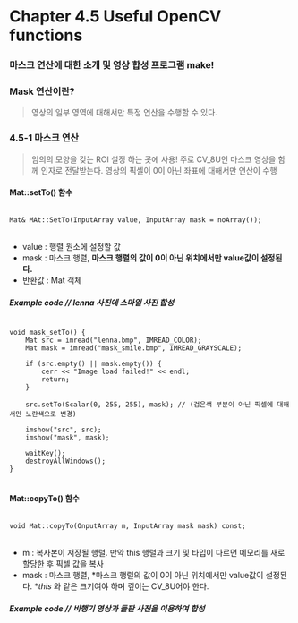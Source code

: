 Chapter 4.5 Useful OpenCV functions
====================================

### 마스크 연산에 대한 소개 및 영상 합성 프로그램 make!

### Mask 연산이란?

> 영상의 일부 영역에 대해서만 특정 연산을 수행할 수 있다.

### 4.5-1 마스크 연산

> 임의의 모양을 갖는 ROI 설정 하는 곳에 사용!
> 주로 CV_8U인 마스크 영상을 함께 인자로 전달받는다.
> 영상의 픽셀이 0이 아닌 좌표에 대해서만 연산이 수행

#### Mat::setTo() 함수
<pre>
<code>
Mat& MAt::SetTo(InputArray value, InputArray mask = noArray());
</code>
</pre>
* value : 행렬 원소에 설정할 값
* mask : 마스크 행렬, **마스크 행렬의 값이 0이 아닌 위치에서만 value값이 설정된다.**
* 반환값 : Mat 객체

##### Example code // lenna 사진에 스마일 사진 합성
<pre>
<code>
void mask_setTo() {
	Mat src = imread("lenna.bmp", IMREAD_COLOR);
	Mat mask = imread("mask_smile.bmp", IMREAD_GRAYSCALE);

	if (src.empty() || mask.empty()) {
		cerr << "Image load failed!" << endl;
		return;
	}

	src.setTo(Scalar(0, 255, 255), mask); // (검은색 부분이 아닌 픽셀에 대해서만 노란색으로 변경)

	imshow("src", src);
	imshow("mask", mask);

	waitKey();
	destroyAllWindows();
}
</code>
</pre>

#### Mat::copyTo() 함수
<pre>
<code>
void Mat::copyTo(OnputArray m, InputArray mask mask) const;
</code>
</pre>
* m : 복사본이 저장될 행렬. 만약 this 행렬과 크기 및 타입이 다르면 메모리를 새로 할당한 후 픽셀 값을 복사 
* mask : 마스크 행렬, *마스크 행렬의 값이 0이 아닌 위치에서만 value값이 설정된다. **this* 와 같은 크기여야 하며 깊이는 CV_8U어야 한다.
##### Example code // 비행기 영상과 들판 사진을 이용하여 합성

